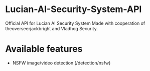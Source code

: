 # Lucian-AI-Security-System-API
Official API for Lucian AI Security System
Made with cooperation of theoverseerjackbright and Vladhog Security.

# Available features
- NSFW image/video detection (/detection/nsfw)
